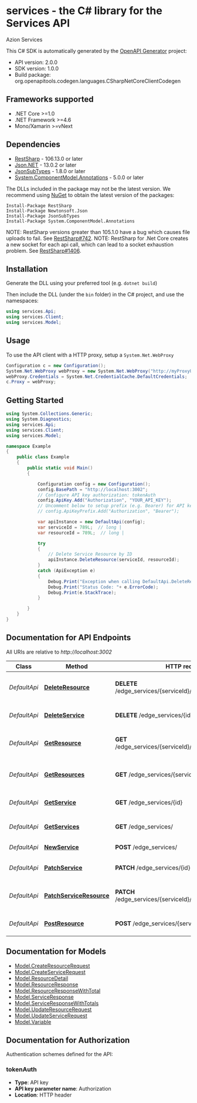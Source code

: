 # services - the C# library for the Services API

Azion Services

This C# SDK is automatically generated by the [OpenAPI Generator](https://openapi-generator.tech) project:

- API version: 2.0.0
- SDK version: 1.0.0
- Build package: org.openapitools.codegen.languages.CSharpNetCoreClientCodegen

<a id="frameworks-supported"></a>
## Frameworks supported
- .NET Core >=1.0
- .NET Framework >=4.6
- Mono/Xamarin >=vNext

<a id="dependencies"></a>
## Dependencies

- [RestSharp](https://www.nuget.org/packages/RestSharp) - 106.13.0 or later
- [Json.NET](https://www.nuget.org/packages/Newtonsoft.Json/) - 13.0.2 or later
- [JsonSubTypes](https://www.nuget.org/packages/JsonSubTypes/) - 1.8.0 or later
- [System.ComponentModel.Annotations](https://www.nuget.org/packages/System.ComponentModel.Annotations) - 5.0.0 or later

The DLLs included in the package may not be the latest version. We recommend using [NuGet](https://docs.nuget.org/consume/installing-nuget) to obtain the latest version of the packages:
```
Install-Package RestSharp
Install-Package Newtonsoft.Json
Install-Package JsonSubTypes
Install-Package System.ComponentModel.Annotations
```

NOTE: RestSharp versions greater than 105.1.0 have a bug which causes file uploads to fail. See [RestSharp#742](https://github.com/restsharp/RestSharp/issues/742).
NOTE: RestSharp for .Net Core creates a new socket for each api call, which can lead to a socket exhaustion problem. See [RestSharp#1406](https://github.com/restsharp/RestSharp/issues/1406).

<a id="installation"></a>
## Installation
Generate the DLL using your preferred tool (e.g. `dotnet build`)

Then include the DLL (under the `bin` folder) in the C# project, and use the namespaces:
```csharp
using services.Api;
using services.Client;
using services.Model;
```
<a id="usage"></a>
## Usage

To use the API client with a HTTP proxy, setup a `System.Net.WebProxy`
```csharp
Configuration c = new Configuration();
System.Net.WebProxy webProxy = new System.Net.WebProxy("http://myProxyUrl:80/");
webProxy.Credentials = System.Net.CredentialCache.DefaultCredentials;
c.Proxy = webProxy;
```

<a id="getting-started"></a>
## Getting Started

```csharp
using System.Collections.Generic;
using System.Diagnostics;
using services.Api;
using services.Client;
using services.Model;

namespace Example
{
    public class Example
    {
        public static void Main()
        {

            Configuration config = new Configuration();
            config.BasePath = "http://localhost:3002";
            // Configure API key authorization: tokenAuth
            config.ApiKey.Add("Authorization", "YOUR_API_KEY");
            // Uncomment below to setup prefix (e.g. Bearer) for API key, if needed
            // config.ApiKeyPrefix.Add("Authorization", "Bearer");

            var apiInstance = new DefaultApi(config);
            var serviceId = 789L;  // long | 
            var resourceId = 789L;  // long | 

            try
            {
                // Delete Service Resource by ID
                apiInstance.DeleteResource(serviceId, resourceId);
            }
            catch (ApiException e)
            {
                Debug.Print("Exception when calling DefaultApi.DeleteResource: " + e.Message );
                Debug.Print("Status Code: "+ e.ErrorCode);
                Debug.Print(e.StackTrace);
            }

        }
    }
}
```

<a id="documentation-for-api-endpoints"></a>
## Documentation for API Endpoints

All URIs are relative to *http://localhost:3002*

Class | Method | HTTP request | Description
------------ | ------------- | ------------- | -------------
*DefaultApi* | [**DeleteResource**](docs/DefaultApi.md#deleteresource) | **DELETE** /edge_services/{serviceId}/resources/{resourceId} | Delete Service Resource by ID
*DefaultApi* | [**DeleteService**](docs/DefaultApi.md#deleteservice) | **DELETE** /edge_services/{id} | Delete Service by ID
*DefaultApi* | [**GetResource**](docs/DefaultApi.md#getresource) | **GET** /edge_services/{serviceId}/resources/{resourceId} | Return Service Resource by ID
*DefaultApi* | [**GetResources**](docs/DefaultApi.md#getresources) | **GET** /edge_services/{serviceId}/resources | Return Service Resources by page
*DefaultApi* | [**GetService**](docs/DefaultApi.md#getservice) | **GET** /edge_services/{id} | Return Service by ID
*DefaultApi* | [**GetServices**](docs/DefaultApi.md#getservices) | **GET** /edge_services/ | Return Services by page
*DefaultApi* | [**NewService**](docs/DefaultApi.md#newservice) | **POST** /edge_services/ | Create Service
*DefaultApi* | [**PatchService**](docs/DefaultApi.md#patchservice) | **PATCH** /edge_services/{id} | Update Service by ID
*DefaultApi* | [**PatchServiceResource**](docs/DefaultApi.md#patchserviceresource) | **PATCH** /edge_services/{serviceId}/resources/{resourceId} | Update Service Resource by ID
*DefaultApi* | [**PostResource**](docs/DefaultApi.md#postresource) | **POST** /edge_services/{serviceId}/resources | Create Service Resource


<a id="documentation-for-models"></a>
## Documentation for Models

 - [Model.CreateResourceRequest](docs/CreateResourceRequest.md)
 - [Model.CreateServiceRequest](docs/CreateServiceRequest.md)
 - [Model.ResourceDetail](docs/ResourceDetail.md)
 - [Model.ResourceResponse](docs/ResourceResponse.md)
 - [Model.ResourceResponseWithTotal](docs/ResourceResponseWithTotal.md)
 - [Model.ServiceResponse](docs/ServiceResponse.md)
 - [Model.ServiceResponseWithTotals](docs/ServiceResponseWithTotals.md)
 - [Model.UpdateResourceRequest](docs/UpdateResourceRequest.md)
 - [Model.UpdateServiceRequest](docs/UpdateServiceRequest.md)
 - [Model.Variable](docs/Variable.md)


<a id="documentation-for-authorization"></a>
## Documentation for Authorization


Authentication schemes defined for the API:
<a id="tokenAuth"></a>
### tokenAuth

- **Type**: API key
- **API key parameter name**: Authorization
- **Location**: HTTP header

